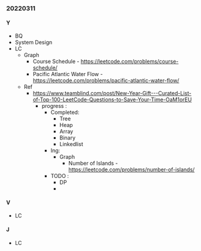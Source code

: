 ### 20220311

#### Y
- BQ
- System Design
- LC
  - Graph
    - Course Schedule - https://leetcode.com/problems/course-schedule/
    - Pacific Atlantic Water Flow - https://leetcode.com/problems/pacific-atlantic-water-flow/
  - Ref
    - https://www.teamblind.com/post/New-Year-Gift---Curated-List-of-Top-100-LeetCode-Questions-to-Save-Your-Time-OaM1orEU
      - progress :
        - Completed:
          - Tree
          - Heap
          - Array
          - Binary
          - Linkedlist
        - Ing:
          - Graph
            - Number of Islands - https://leetcode.com/problems/number-of-islands/
        - TODO :
          - DP
          - 
#### V
  - LC

#### J
  - LC
